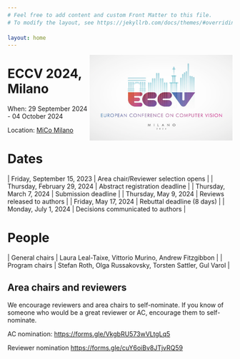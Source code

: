 ```yaml
---
# Feel free to add content and custom Front Matter to this file.
# To modify the layout, see https://jekyllrb.com/docs/themes/#overriding-theme-defaults

layout: home
---
```


<img src="images/logo-light.png" width="320" align="right">

# ECCV 2024, Milano

When: 29 September 2024 - 04 October 2024

Location: [MiCo Milano](https://www.micomilano.it) 


# Dates

| Friday, September 15, 2023 |	Area chair/Reviewer selection opens |
| Thursday, February 29, 2024 |	Abstract registration deadline |
| Thursday, March 7, 2024 |	Submission deadline |
| Thursday, May 9, 2024	| Reviews released to authors |
| Friday, May 17, 2024	| Rebuttal deadline (8 days) |
| Monday, July 1, 2024	| Decisions communicated to authors |

# People

| General chairs | Laura Leal-Taixe, Vittorio Murino, Andrew Fitzgibbon |
| Program chairs | Stefan Roth, Olga Russakovsky, Torsten Sattler, Gul Varol |

## Area chairs and reviewers

We encourage reviewers and area chairs to self-nominate.  If you know of someone who would be a great reviewer or AC, encourage them to self-nominate.

AC nomination: https://forms.gle/VkgbRU573wVLtgLq5

Reviewer nomination https://forms.gle/cuY6oiBv8JTjvRQ59
